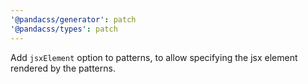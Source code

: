 ```yaml
---
'@pandacss/generator': patch
'@pandacss/types': patch
---
```


Add `jsxElement` option to patterns, to allow specifying the jsx element rendered by the patterns.
